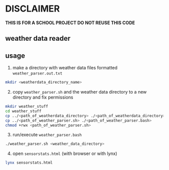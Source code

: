 # DISCLAIMER  
**THIS IS FOR A SCHOOL PROJECT DO NOT REUSE THIS CODE**  

## weather data reader  

## usage  
1. make a directory with weather data files formatted `weather_parser.out.txt`
```bash
mkdir <weatherdata_directory_name>
```  
2. copy `weather_parser.sh` and the weather data directory to a new directory and fix permissions
```bash
mkdir weather_stuff
cd weather_stuff 
cp ../<path_of_weatherdata_directory> ./<path_of_weatherdata_directory>
cp ../<path_of_weather_parser.sh> ./<path_of_weather_parser.bash>
chmod +rwx <path_of_weather_parser.sh>
```  
3. run/execute `weather_parser.bash`
```bash
./weather_parser.sh <weather_data_directory>
```  

4. open `sensorstats.html` (with browser or with lynx)  
``` bash
lynx sensorstats.html
```  
